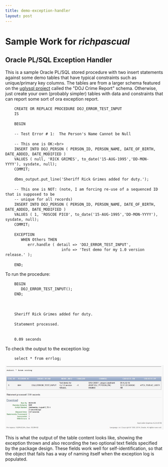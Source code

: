 ```yaml
---
title: demo-exception-handler
layout: post
---
```


# Sample Work for _richpascual_

## Oracle PL/SQL Exception Handler

This is a sample Oracle PL/SQL stored procedure with two insert statements against some demo tables that have typical constraints such as unique/primary key columns.  The tables are from a larger schema featured on the [uglysql project](http://github.com/richardpascual/uglysql) called the "DOJ Crime Report" schema.  Otherwise, just create your own (probably simpler) tables with data and constraints that can report some sort of ora exception report. 


        CREATE OR REPLACE PROCEDURE DOJ_ERROR_TEST_INPUT 
		IS
        
		BEGIN

        -- Test Error # 1:  The Person's Name Cannot be Null
   
        -- This one is OK:<br>
        INSERT INTO DOJ_PERSON ( PERSON_ID, PERSON_NAME, DATE_OF_BIRTH, DATE_ADDED, DATE_MODIFIED )
        VALUES ( null, 'RICK GRIMES', to_date('15-AUG-1995','DD-MON-YYYY'), sysdate, null);
        COMMIT;

        dbms_output.put_line('Sheriff Rick Grimes added for duty.');

        -- This one is NOT: (note, I am forcing re-use of a sequenced ID that is supposed to be 
		-- unique for all records)
        INSERT INTO DOJ_PERSON ( PERSON_ID, PERSON_NAME, DATE_OF_BIRTH, DATE_ADDED, DATE_MODIFIED )
        VALUES ( 1, 'ROSCOE PICO', to_date('15-AUG-1995','DD-MON-YYYY'), sysdate, null);
        COMMIT;

        EXCEPTION
           WHEN Others THEN
              err.handle ( detail => 'DOJ_ERROR_TEST_INPUT',
			                 info => 'Test demo for my 1.0 version release.' );

        END;


To run the procedure:

        BEGIN
           DOJ_ERROR_TEST_INPUT();
        END;

		
		
        Sheriff Rick Grimes added for duty.

        Statement processed.


        0.09 seconds

		
To check the output to the exception log:		
		
        select * from errlog;
		
		
<div align="center"><img src="images/errlog-simple-output.jpg"></div>		


This is what the output of the table content looks like, showing the exception thrown and also recording the two optional text fields specified by the package design.  These fields work well for self-identification, so that the object that fails has a way of naming itself when the exception log is populated.
		



        		
		
